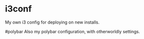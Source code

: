 # i3conf
My own i3 config for deploying on new installs.


#polybar
Also my polybar configuration, with otherworldly settings.
